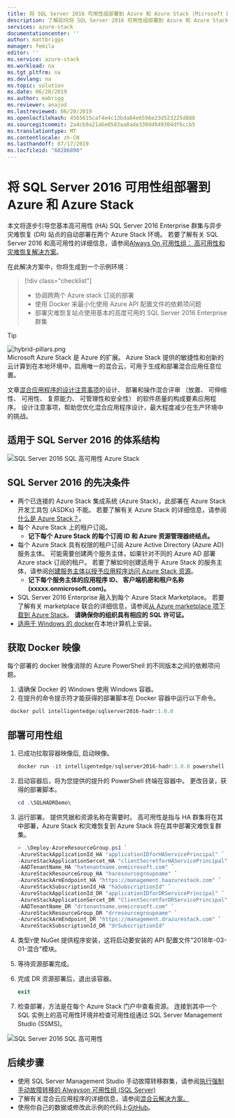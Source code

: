 ```yaml
---
title: 将 SQL Server 2016 可用性组部署到 Azure 和 Azure Stack |Microsoft Docs
description: 了解如何将 SQL Server 2016 可用性组部署到 Azure 和 Azure Stack
services: azure-stack
documentationcenter: ''
author: mattbriggs
manager: femila
editor: ''
ms.service: azure-stack
ms.workload: na
ms.tgt_pltfrm: na
ms.devlang: na
ms.topic: solution
ms.date: 06/20/2019
ms.author: mabrigg
ms.reviewer: anajod
ms.lastreviewed: 06/20/2019
ms.openlocfilehash: 4565615caf4e4c13bda84e6596e23d523225d888
ms.sourcegitcommit: 2a4cb9a21a6e0583aa8ade330dd849304df6ccb5
ms.translationtype: MT
ms.contentlocale: zh-CN
ms.lasthandoff: 07/17/2019
ms.locfileid: "68286898"
---
```

# <a name="deploy-a-sql-server-2016-availability-group-to-azure-and-azure-stack"></a>将 SQL Server 2016 可用性组部署到 Azure 和 Azure Stack

本文将逐步引导您基本高可用性 (HA) SQL Server 2016 Enterprise 群集与异步灾难恢复 (DR) 站点的自动部署在两个 Azure Stack 环境。 若要了解有关 SQL Server 2016 和高可用性的详细信息，请参阅[Always On 可用性组： 高可用性和灾难恢复解决方案](https://docs.microsoft.com/sql/database-engine/availability-groups/windows/always-on-availability-groups-sql-server?view=sql-server-2016)。

在此解决方案中，你将生成到一个示例环境：

> [!div class="checklist"]
> - 协调跨两个 Azure stack 订阅的部署
> - 使用 Docker 来最小化使用 Azure API 配置文件的依赖项问题
> - 部署灾难恢复站点使用基本的高度可用的 SQL Server 2016 Enterprise 群集

> [!Tip]  
> ![hybrid-pillars.png](./media/azure-stack-solution-cloud-burst/hybrid-pillars.png)  
> Microsoft Azure Stack 是 Azure 的扩展。 Azure Stack 提供的敏捷性和创新的云计算到在本地环境中，启用唯一的混合云，可用于生成和部署混合应用任意位置。  
> 
> 文章[混合应用程序的设计注意事项](azure-stack-edge-pattern-overview.md)的设计、 部署和操作混合评审 （放置、 可伸缩性、 可用性、 复原能力、 可管理性和安全性） 的软件质量的构成要素应用程序。 设计注意事项，帮助您优化混合应用程序设计，最大程度减少在生产环境中的挑战。

## <a name="architecture-for-sql-server-2016"></a>适用于 SQL Server 2016 的体系结构

![SQL Server 2016 SQL 高可用性 Azure Stack](media/azure-stack-solution-sql-ha/image1.png)

## <a name="prerequisites-for-sql-server-2016"></a>SQL Server 2016 的先决条件

  - 两个已连接的 Azure Stack 集成系统 (Azure Stack)，此部署在 Azure Stack 开发工具包 (ASDKs) 不能。 若要了解有关 Azure Stack 的详细信息，请参阅[什么是 Azure Stack？](https://azure.microsoft.com/overview/azure-stack/)。
  - 每个 Azure Stack 上的租户订阅。    
      - **记下每个 Azure Stack 的每个订阅 ID 和 Azure 资源管理器终结点。**
  - 每个 Azure Stack 具有权限的租户订阅 Azure Active Directory (Azure AD) 服务主体。 可能需要创建两个服务主体，如果针对不同的 Azure AD 部署 Azure stack 订阅的租户。 若要了解如何创建适用于 Azure Stack 的服务主体，请参阅[创建服务主体以授予应用程序访问 Azure Stack 资源](https://docs.microsoft.com/azure-stack/user/azure-stack-create-service-principals)。
      - **记下每个服务主体的应用程序 ID、 客户端机密和租户名称 (xxxxx.onmicrosoft.com)。**
  - SQL Server 2016 Enterprise 融入到每个 Azure Stack Marketplace。 若要了解有关 marketplace 联合的详细信息，请参阅[从 Azure marketplace 项下载到 Azure Stack](https://docs.microsoft.com/azure-stack/operator/azure-stack-download-azure-marketplace-item)。
    **请确保你的组织具有相应的 SQL 许可证。**
  - [适用于 Windows 的 docker](https://docs.docker.com/docker-for-windows/)在本地计算机上安装。

## <a name="get-the-docker-image"></a>获取 Docker 映像

每个部署的 docker 映像消除的 Azure PowerShell 的不同版本之间的依赖项问题。

1.  请确保 Docker 的 Windows 使用 Windows 容器。
2.  在提升的命令提示符才能获得的部署脚本在 Docker 容器中运行以下命令。

```powershell  
 docker pull intelligentedge/sqlserver2016-hadr:1.0.0
```

## <a name="deploy-the-availability-group"></a>部署可用性组

1.  已成功拉取容器映像后, 启动映像。

      ```powershell  
      docker run -it intelligentedge/sqlserver2016-hadr:1.0.0 powershell
      ```

2.  启动容器后，将为您提供的提升的 PowerShell 终端在容器中。 更改目录，获得的部署脚本。

      ```powershell  
      cd .\SQLHADRDemo\
      ```

3.  运行部署。 提供凭据和资源名称在需要时。 高可用性是指与 HA 群集将在其中部署，Azure Stack 和灾难恢复到 Azure Stack 将在其中部署灾难恢复群集。

      ```powershell
      > .\Deploy-AzureResourceGroup.ps1 `
      -AzureStackApplicationId_HA "applicationIDforHAServicePrincipal" `
      -AzureStackApplicationSercet_HA "clientSecretforHAServicePrincipal" `
      -AADTenantName_HA "hatenantname.onmicrosoft.com" `
      -AzureStackResourceGroup_HA "haresourcegroupname" `
      -AzureStackArmEndpoint_HA "https://management.haazurestack.com" `
      -AzureStackSubscriptionId_HA "haSubscriptionId" `
      -AzureStackApplicationId_DR "applicationIDforDRServicePrincipal" `
      -AzureStackApplicationSercet_DR "ClientSecretforDRServicePrincipal" `
      -AADTenantName_DR "drtenantname.onmicrosoft.com" `
      -AzureStackResourceGroup_DR "drresourcegroupname" `
      -AzureStackArmEndpoint_DR "https://management.drazurestack.com" `
      -AzureStackSubscriptionId_DR "drSubscriptionId"
      ```

4.  类型`Y`使 NuGet 提供程序安装，这将启动要安装的 API 配置文件"2018年-03-01-混合"模块。

5.  等待资源部署完成。

6.  完成 DR 资源部署后，退出该容器。

      ```powershell
      exit
      ```

7.  检查部署，方法是在每个 Azure Stack 门户中查看资源。 连接到其中一个 SQL 实例上的高可用性环境并检查可用性组通过 SQL Server Management Studio (SSMS)。

![SQL Server 2016 SQL 高可用性](media/azure-stack-solution-sql-ha/image2.png)

## <a name="next-steps"></a>后续步骤

  - 使用 SQL Server Management Studio 手动故障转移群集，请参阅[执行强制手动故障转移的 Alwayson 可用性组 (SQL Server)](https://docs.microsoft.com/sql/database-engine/availability-groups/windows/perform-a-forced-manual-failover-of-an-availability-group-sql-server?view=sql-server-2017)
  - 了解有关混合云应用程序的详细信息，请参阅[混合云解决方案。](https://aka.ms/azsdevtutorials)
  - 使用你自己的数据或修改此示例的代码上[GitHub](https://github.com/Azure-Samples/azure-intelligent-edge-patterns)。
